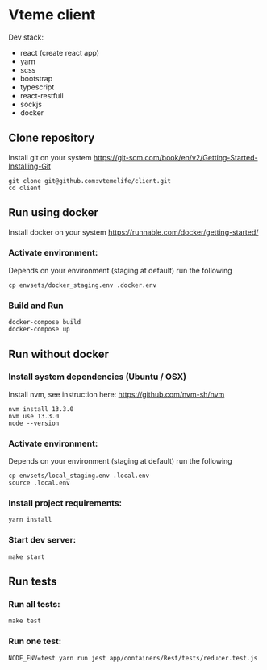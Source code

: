 # Vteme client

Dev stack:
* react (create react app)
* yarn
* scss
* bootstrap
* typescript
* react-restfull
* sockjs
* docker

## Clone repository

Install git on your system https://git-scm.com/book/en/v2/Getting-Started-Installing-Git

```
git clone git@github.com:vtemelife/client.git
cd client
```

## Run using docker

Install docker on your system https://runnable.com/docker/getting-started/

### Activate environment:

Depends on your environment (staging at default) run the following

```
cp envsets/docker_staging.env .docker.env 
```

### Build and Run

```
docker-compose build
docker-compose up
```

## Run without docker

### Install system dependencies (Ubuntu / OSX)

Install nvm, see instruction here: https://github.com/nvm-sh/nvm

```
nvm install 13.3.0
nvm use 13.3.0
node --version
```

### Activate environment:

Depends on your environment (staging at default) run the following

```
cp envsets/local_staging.env .local.env 
source .local.env
```

### Install project requirements:

```
yarn install
```

### Start dev server:

```
make start
```

## Run tests

### Run all tests:

```
make test
```

### Run one test:

```
NODE_ENV=test yarn run jest app/containers/Rest/tests/reducer.test.js
```
